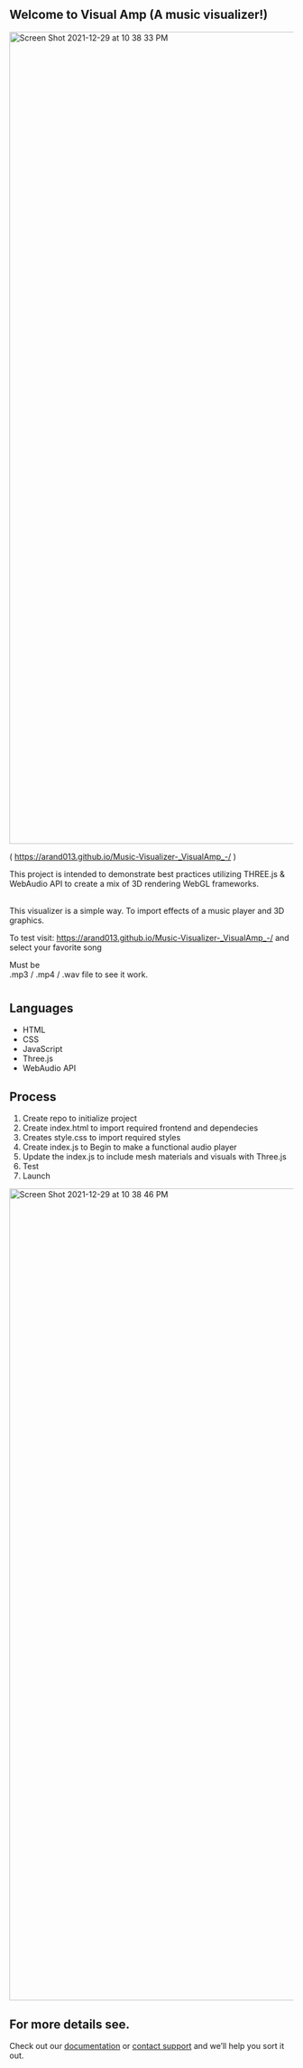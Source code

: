 ## Welcome to Visual Amp (A music visualizer!)

<img width="1440" alt="Screen Shot 2021-12-29 at 10 38 33 PM" src="https://user-images.githubusercontent.com/81955843/147729082-a8b4504e-1af1-4a84-99f1-7bef66a072dd.png">

( <https://arand013.github.io/Music-Visualizer-_VisualAmp_-/> )

This project is intended to demonstrate best practices utilizing THREE.js & WebAudio API to create a mix of 3D rendering WebGL frameworks.

<br> 
This visualizer is a simple way. To import effects of a music player and 3D graphics. 
<br> 

To test visit: <https://arand013.github.io/Music-Visualizer-_VisualAmp_-/>  and select your favorite song
<br> 

Must be  
.mp3 / .mp4 / .wav file to see it work.

# 

## Languages
- HTML
- CSS
- JavaScript
- Three.js
- WebAudio API  

## Process
1. Create repo to initialize project
2. Create index.html to import required frontend and dependecies 
3. Creates style.css to import required styles 
4. Create index.js to Begin to make a functional audio player 
5. Update the index.js to include mesh materials and visuals with Three.js
6. Test 
7. Launch 


<img width="1440" alt="Screen Shot 2021-12-29 at 10 38 46 PM" src="https://user-images.githubusercontent.com/81955843/147799951-5a86dff4-ebd2-4c63-9775-00fab4264009.png">

## For more details see. 
Check out our [documentation](https://github.com/arand013/Music-Visualizer-_VisualAmp_-) or [contact support](alexanderaranda@ymail.com) and we’ll help you sort it out.
